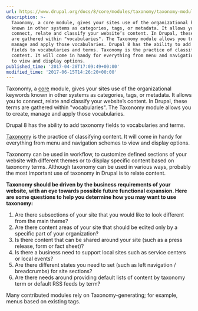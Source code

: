 ```yaml
---
url: https://www.drupal.org/docs/8/core/modules/taxonomy/taxonomy-module-overview
description: >-
  Taxonomy, a core module, gives your sites use of the organizational keywords
  known in other systems as categories, tags, or metadata. It allows you to
  connect, relate and classify your website’s content. In Drupal, these terms
  are gathered within "vocabularies". The Taxonomy module allows you to create,
  manage and apply those vocabularies. Drupal 8 has the ability to add taxonomy
  fields to vocabularies and terms. Taxonomy is the practice of classifying
  content. It will come in handy for everything from menu and navigation schemes
  to view and display options.
published_time: '2017-04-28T17:09:49+00:00'
modified_time: '2017-06-15T14:26:20+00:00'
---
```

Taxonomy, a [core](https://www.drupal.org/glossary#core) module, gives your sites use of the organizational keywords known in other systems as categories, tags, or metadata. It allows you to connect, relate and classify your website’s content. In Drupal, these terms are gathered within "vocabularies". The Taxonomy module allows you to create, manage and apply those vocabularies.

Drupal 8 has the ability to add taxonomy fields to vocabularies and terms.

[Taxonomy](http://en.wikipedia.org/wiki/Taxonomy) is the practice of classifying content. It will come in handy for everything from menu and navigation schemes to view and display options.

Taxonomy can be used in workflow, to customize defined sections of your website with different themes or to display specific content based on taxonomy terms. Although taxonomy can be used in various ways, probably the most important use of taxonomy in Drupal is to relate content.

**Taxonomy should be driven by the business requirements of your website, with an eye towards possible future functional expansion. Here are some questions to help you determine how you may want to use taxonomy:**

1. Are there subsections of your site that you would like to look different from the main theme?
2. Are there content areas of your site that should be edited only by a specific part of your organization?
3. Is there content that can be shared around your site (such as a press release, form or fact sheet)?
4. Is there a business need to support local sites such as service centers or local events?
5. Are there different states you need to set (such as left navigation / breadcrumbs) for site sections?
6. Are there needs around providing default lists of content by taxonomy term or default RSS feeds by term?

Many contributed modules rely on Taxonomy-generating; for example, menus based on existing tags.